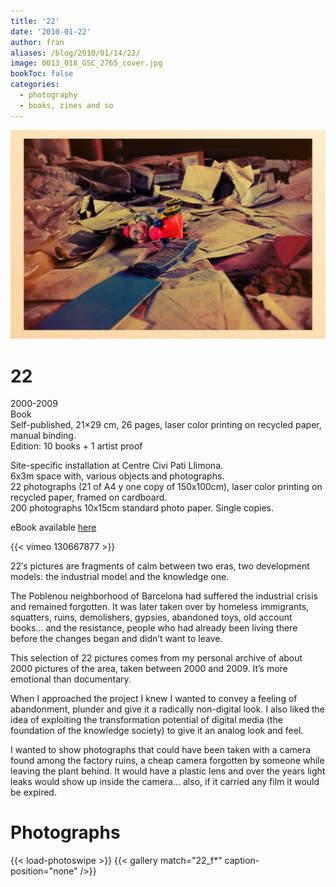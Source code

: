 ```yaml
---
title: '22'
date: '2010-01-22'
author: fran
aliases: /blog/2010/01/14/22/
image: 0013_018_GSC_2765_cover.jpg
bookToc: false
categories:
  - photography
  - books, zines and so
---
```


![22_fran_simo_05.jpg](22_fran_simo_05.jpg)
# 22 

2000-2009  
Book  
Self-published, 21×29 cm, 26 pages, laser color printing on recycled paper, manual binding.  
Edition: 10 books + 1 artist proof

Site-specific installation at Centre Civi Pati Llimona.  
6x3m space with, various objects and photographs.  
22 photographs (21 of A4 y one copy of 150x100cm), laser color printing on recycled paper, framed on cardboard.  
200 photographs 10x15cm standard photo paper. Single copies.

eBook available [here](http://www.lulu.com/product/ebook/22/18681128)

{{< vimeo 130667877 >}}




22′s pictures are fragments of calm between two eras, two development models: the industrial model and the knowledge one.

The Poblenou neighborhood of Barcelona had suffered the industrial crisis and remained forgotten. It was later taken over by homeless immigrants, squatters, ruins, demolishers, gypsies, abandoned toys, old account books… and the resistance, people who had already been living there before the changes began and didn’t want to leave.

This selection of 22 pictures comes from my personal archive of about 2000 pictures of the area, taken between 2000 and 2009. It’s more emotional than documentary.

When I approached the project I knew I wanted to convey a feeling of abandonment, plunder and give it a radically non-digital look. I also liked the idea of exploiting the transformation potential of digital media (the foundation of the knowledge society) to give it an analog look and feel.

I wanted to show photographs that could have been taken with a camera found among the factory ruins, a cheap camera forgotten by someone while leaving the plant behind. It would have a plastic lens and over the years light leaks would show up inside the camera… also, if it carried any film it would be expired.

# Photographs

{{< load-photoswipe >}}
{{< gallery match="22_f*" caption-position="none" />}}